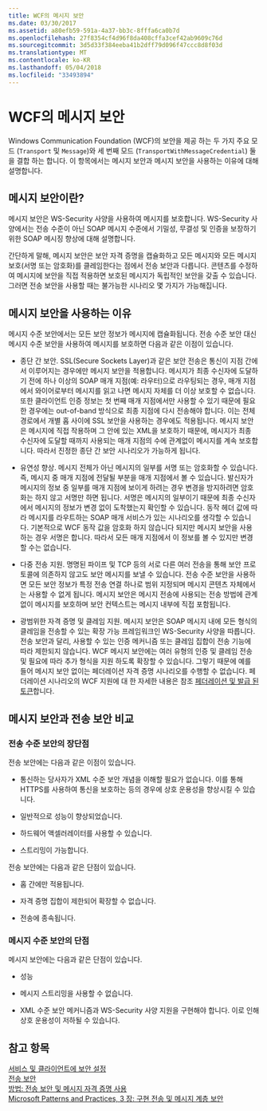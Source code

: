 ```yaml
---
title: WCF의 메시지 보안
ms.date: 03/30/2017
ms.assetid: a80efb59-591a-4a37-bb3c-8fffa6ca0b7d
ms.openlocfilehash: 27f8354cf4d96f8da408cffa3cef42ab9609c76d
ms.sourcegitcommit: 3d5d33f384eeba41b2dff79d096f47ccc8d8f03d
ms.translationtype: MT
ms.contentlocale: ko-KR
ms.lasthandoff: 05/04/2018
ms.locfileid: "33493894"
---
```

# <a name="message-security-in-wcf"></a>WCF의 메시지 보안
Windows Communication Foundation (WCF)의 보안을 제공 하는 두 가지 주요 모드 (`Transport` 및 `Message`)와 세 번째 모드 (`TransportWithMessageCredential`) 둘을 결합 하는 합니다. 이 항목에서는 메시지 보안과 메시지 보안을 사용하는 이유에 대해 설명합니다.  
  
## <a name="what-is-message-security"></a>메시지 보안이란?  
 메시지 보안은 WS-Security 사양을 사용하여 메시지를 보호합니다. WS-Security 사양에서는 전송 수준이 아닌 SOAP 메시지 수준에서 기밀성, 무결성 및 인증을 보장하기 위한 SOAP 메시징 향상에 대해 설명합니다.  
  
 간단하게 말해, 메시지 보안은 보안 자격 증명을 캡슐화하고 모든 메시지와 모든 메시지 보호(서명 또는 암호화)를 클레임한다는 점에서 전송 보안과 다릅니다. 콘텐츠를 수정하여 메시지에 보안을 직접 적용하면 보호된 메시지가 독립적인 보안을 갖출 수 있습니다. 그러면 전송 보안을 사용할 때는 불가능한 시나리오 몇 가지가 가능해집니다.  
  
## <a name="reasons-to-use-message-security"></a>메시지 보안을 사용하는 이유  
 메시지 수준 보안에서는 모든 보안 정보가 메시지에 캡슐화됩니다. 전송 수준 보안 대신 메시지 수준 보안을 사용하여 메시지를 보호하면 다음과 같은 이점이 있습니다.  
  
-   종단 간 보안. SSL(Secure Sockets Layer)과 같은 보안 전송은 통신이 지점 간에서 이루어지는 경우에만 메시지 보안을 적용합니다. 메시지가 최종 수신자에 도달하기 전에 하나 이상의 SOAP 매개 지점(예: 라우터)으로 라우팅되는 경우, 매개 지점에서 와이어로부터 메시지를 읽고 나면 메시지 자체를 더 이상 보호할 수 없습니다. 또한 클라이언트 인증 정보는 첫 번째 매개 지점에서만 사용할 수 있기 때문에 필요한 경우에는 out-of-band 방식으로 최종 지점에 다시 전송해야 합니다. 이는 전체 경로에서 개별 홉 사이에 SSL 보안을 사용하는 경우에도 적용됩니다. 메시지 보안은 메시지에 직접 작용하며 그 안에 있는 XML을 보호하기 때문에, 메시지가 최종 수신자에 도달할 때까지 사용되는 매개 지점의 수에 관계없이 메시지를 계속 보호합니다. 따라서 진정한 종단 간 보안 시나리오가 가능하게 됩니다.  
  
-   유연성 향상. 메시지 전체가 아닌 메시지의 일부를 서명 또는 암호화할 수 있습니다. 즉, 메시지 중 매개 지점에 전달될 부분을 매개 지점에서 볼 수 있습니다. 발신자가 메시지의 정보 중 일부를 매개 지점에 보이게 하려는 경우 변경을 방지하려면 암호화는 하지 않고 서명만 하면 됩니다. 서명은 메시지의 일부이기 때문에 최종 수신자에서 메시지의 정보가 변경 없이 도착했는지 확인할 수 있습니다. 동작 헤더 값에 따라 메시지를 라우트하는 SOAP 매개 서비스가 있는 시나리오를 생각할 수 있습니다. 기본적으로 WCF 동작 값을 암호화 하지 않습니다 되지만 메시지 보안을 사용 하는 경우 서명은 합니다. 따라서 모든 매개 지점에서 이 정보를 볼 수 있지만 변경할 수는 없습니다.  
  
-   다중 전송 지원. 명명된 파이프 및 TCP 등의 서로 다른 여러 전송을 통해 보안 프로토콜에 의존하지 않고도 보안 메시지를 보낼 수 있습니다. 전송 수준 보안을 사용하면 모든 보안 정보가 특정 전송 연결 하나로 범위 지정되며 메시지 콘텐츠 자체에서는 사용할 수 없게 됩니다. 메시지 보안은 메시지 전송에 사용되는 전송 방법에 관계없이 메시지를 보호하며 보안 컨텍스트는 메시지 내부에 직접 포함됩니다.  
  
-   광범위한 자격 증명 및 클레임 지원. 메시지 보안은 SOAP 메시지 내에 모든 형식의 클레임을 전송할 수 있는 확장 가능 프레임워크인 WS-Security 사양을 따릅니다. 전송 보안과 달리, 사용할 수 있는 인증 메커니즘 또는 클레임 집합이 전송 기능에 따라 제한되지 않습니다. WCF 메시지 보안에는 여러 유형의 인증 및 클레임 전송 및 필요에 따라 추가 형식을 지원 하도록 확장할 수 있습니다. 그렇기 때문에 예를 들어 메시지 보안 없이는 페더레이션 자격 증명 시나리오를 수행할 수 없습니다. 페더레이션 시나리오의 WCF 지원에 대 한 자세한 내용은 참조 [페더레이션 및 발급 된 토큰](../../../../docs/framework/wcf/feature-details/federation-and-issued-tokens.md)합니다.  
  
## <a name="how-message-and-transport-security-compare"></a>메시지 보안과 전송 보안 비교  
  
### <a name="pros-and-cons-of-transport-level-security"></a>전송 수준 보안의 장단점  
 전송 보안에는 다음과 같은 이점이 있습니다.  
  
-   통신하는 당사자가 XML 수준 보안 개념을 이해할 필요가 없습니다. 이를 통해 HTTPS를 사용하여 통신을 보호하는 등의 경우에 상호 운용성을 향상시킬 수 있습니다.  
  
-   일반적으로 성능이 향상되었습니다.  
  
-   하드웨어 액셀러레이터를 사용할 수 있습니다.  
  
-   스트리밍이 가능합니다.  
  
 전송 보안에는 다음과 같은 단점이 있습니다.  
  
-   홉 간에만 적용됩니다.  
  
-   자격 증명 집합이 제한되어 확장할 수 없습니다.  
  
-   전송에 종속됩니다.  
  
### <a name="disadvantages-of-message-level-security"></a>메시지 수준 보안의 단점  
 메시지 보안에는 다음과 같은 단점이 있습니다.  
  
-   성능  
  
-   메시지 스트리밍을 사용할 수 없습니다.  
  
-   XML 수준 보안 메커니즘과 WS-Security 사양 지원을 구현해야 합니다. 이로 인해 상호 운용성이 저하될 수 있습니다.  
  
## <a name="see-also"></a>참고 항목  
 [서비스 및 클라이언트에 보안 설정](../../../../docs/framework/wcf/feature-details/securing-services-and-clients.md)  
 [전송 보안](../../../../docs/framework/wcf/feature-details/transport-security.md)  
 [방법: 전송 보안 및 메시지 자격 증명 사용](../../../../docs/framework/wcf/feature-details/how-to-use-transport-security-and-message-credentials.md)  
 [Microsoft Patterns and Practices, 3 장: 구현 전송 및 메시지 계층 보안](http://go.microsoft.com/fwlink/?LinkId=88897)
